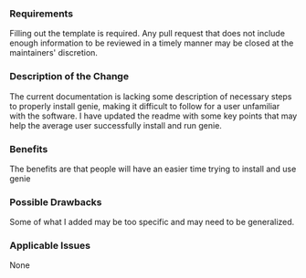 ### Requirements

Filling out the template is required. Any pull request that does not include enough information to be reviewed in a timely manner may be closed at the maintainers' discretion.

### Description of the Change

The current documentation is lacking some description of necessary steps to properly install genie, making it difficult to follow for a user unfamiliar with the software. I have updated the readme with some key points that may help the average user successfully install and run genie.

### Benefits

The benefits are that people will have an easier time trying to install and use genie

### Possible Drawbacks

Some of what I added may be too specific and may need to be generalized.

### Applicable Issues

None
